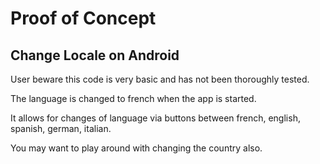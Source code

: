 # Proof of Concept 
## Change Locale on Android
User beware this code is very basic and has not been
thoroughly tested.  

The language is changed to french when the app is started.

It allows for changes of language
via  buttons between french, english, spanish, german, italian.

You may want to play around with changing the country also.